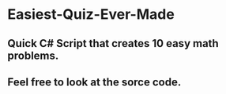 # Easiest-Quiz-Ever-Made
## Quick C# Script that creates 10 easy math problems.
## Feel free to look at the sorce code.
